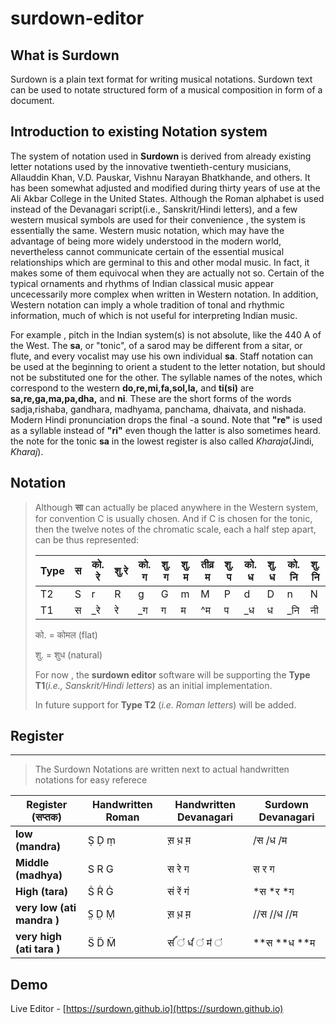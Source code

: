 # surdown-editor

## What is Surdown

Surdown is a plain text format for writing musical notations. Surdown text
can be used to notate structured form of a musical composition in form of a document.

## Introduction to existing Notation system

The system of notation used in **Surdown** is derived from already existing letter notations used by the innovative twentieth-century musicians, Allauddin Khan, V.D. Pauskar, Vishnu Narayan Bhatkhande, and others. It has been somewhat adjusted and modified during thirty years of use at the Ali Akbar College in the United States. Although the Roman alphabet is used instead of the Devanagari script(i.e., Sanskrit/Hindi letters), and a few western musical symbols are used for their convenience , the system is essentially the same. Western music notation, which may have the advantage of being more widely understood in the modern world, nevertheless cannot communicate certain of the essential musical relationships which are germinal to this and other modal music. In fact, it makes some of them equivocal when they are actually not so. Certain of the typical ornaments and rhythms of Indian classical music appear uncecessarily more complex when written in Western notation. In addition, Western notation can imply a whole tradition of tonal and rhythmic information, much of which is not useful for interpreting Indian music.

For example , pitch in the Indian system(s) is not absolute, like the 440 A of the West. The **sa**, or "tonic", of a sarod may be different from a sitar, or flute, and every vocalist may use his own individual **sa**. Staff notation can be used at the beginning to orient a student to the letter notation, but should not be substituted one for the other. The syllable names of the notes, which correspond to the western **do,re,mi,fa,sol,la,** and **ti(si)** are **sa,re,ga,ma,pa,dha,** and **ni**. These are the short forms of the words sadja,rishaba, gandhara, madhyama, panchama, dhaivata, and nishada. Modern Hindi pronunciation drops the final -a sound. Note that **"re"** is used as a syllable instead of **"ri"** even though the latter is also sometimes heard. the note for the tonic **sa** in the lowest register is also called *Kharaja*(Jindi, *Kharaj*).


## Notation


> Although **सा** can actually be placed anywhere in the Western system, for convention C is usually chosen. And if C is chosen for the tonic, then the twelve notes of the chromatic scale, each a half step apart, can be thus represented:
>
>|Type|स|को. रे|शु.रे|को. ग |शु. ग|शु. म | तीव्र म|शु. प |को. ध |शु. ध|को. नि |शु. नि|
>|-|-|-|-|-|-|-|-|-|-|-|-|-|
>|T2|S|r|R|g|G|m|M|P|d|D|n|N|
>|T1|स|_रे |रे|_ग|ग|म|^म |प|_ध|ध|_नि|नी|
>
>को. = कोमल (flat)   
>
>शु. = शुध (natural)
>
> For now , the **surdown editor** software  will be supporting the **Type T1**(*i.e., Sanskrit/Hindi letters*) as an initial implementation.
>
> In future  support for **Type T2** (*i.e. Roman letters*) will be added.




## Register
--------

> The Surdown Notations are written next to actual handwritten notations for easy referece

| **Register (सप्तक)**       | Handwritten Roman | Handwritten Devanagari | **Surdown Devanagari** |
|--------------------------|-------------------|------------------------|--------------------|
|**low (mandra)**          | Ṣ Ḍ ṃ             | स़ ध़ म़                  |/स /ध /म            | 
|**Middle (madhya)**       | S R G             | स रे ग                  | स र  ग              | 
|**High (tara)**           | Ṡ Ṙ Ġ             | सं रें गं                  | *स *र *ग            | 
|**very low (ati mandra )**| S̤ D̤ M̤             | स़़ ध़़ म़़                  | //स //ध //म        | 
|**very high (ati tara )** | S̈ D̈ M̈             | सऺऺऺऺ ऺ   धऺऺ ऺ  मऺ ऺ              | **स **ध **म        |
## Demo

Live Editor - [https://surdown.github.io](https://surdown.github.io)